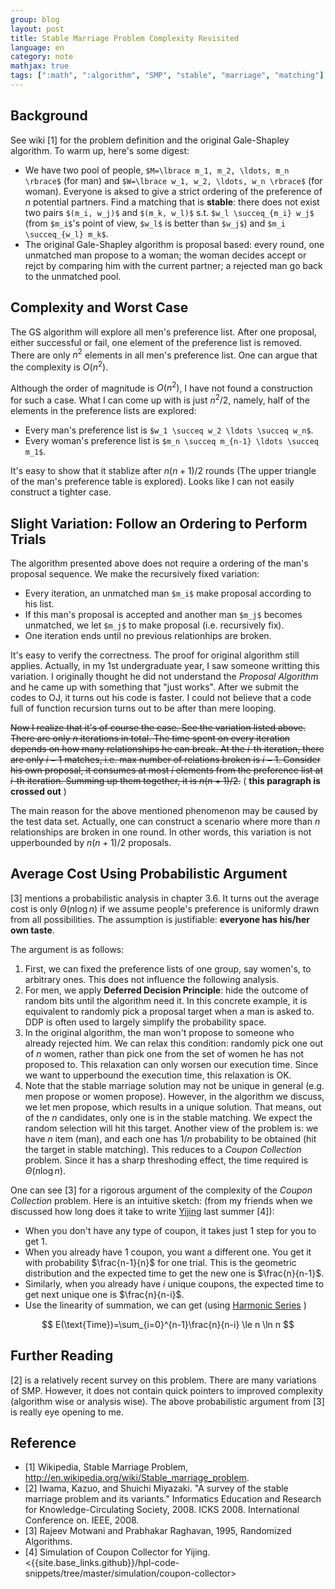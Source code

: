 ```yaml
---
group: blog
layout: post
title: Stable Marriage Problem Complexity Revisited
language: en
category: note
mathjax: true
tags: [":math", ":algorithm", "SMP", "stable", "marriage", "matching"]
---
```


## Background

See wiki [1] for the problem definition and the original Gale-Shapley algorithm.
To warm up, here's some digest:

   * We have two pool of people, 
   `$M=\lbrace m_1, m_2, \ldots, m_n \rbrace$`
   (for man) 
   and 
   `$W=\lbrace w_1, w_2, \ldots, w_n \rbrace$`
   (for woman). 
   Everyone is aksed to give a strict ordering of the preference of $n$ potential partners.
   Find a matching that is **stable**:
   there does not exist two pairs `$(m_i, w_j)$` and `$(m_k, w_l)$` s.t. 
   `$w_l \succeq_{m_i} w_j$`
   (from `$m_i$`'s point of view, `$w_l$` is better than `$w_j$`)
   and 
   `$m_i \succeq_{w_l} m_k$`.
   * The original Gale-Shapley algorithm is proposal based:
   every round, one unmatched man propose to a woman; 
   the woman decides accept or rejct by comparing him with the current partner; 
   a rejected man go back to the unmatched pool. 

## Complexity and Worst Case

The GS algorithm will explore all men's preference list.
After one proposal, either successful or fail, one element of the preference list is removed. 
There are only $n^2$ elements in all men's preference list. 
One can argue that the complexity is $O(n^2)$. 

Although the order of magnitude is $O(n^2)$, I have not found a construction for such a case. 
What I can come up with is just $n^2/2$, namely, 
half of the elements in the preference lists are explored: 

   * Every man's preference list is 
   `$w_1 \succeq w_2 \ldots \succeq w_n$`.
   * Every woman's preference list is 
   `$m_n \succeq m_{n-1} \ldots \succeq m_1$`.

It's easy to show that it stablize after $n(n+1)/2$ rounds
(The upper triangle of the man's preference table is explored).
Looks like I can not easily construct a tighter case.

## Slight Variation: Follow an Ordering to Perform Trials

The algorithm presented above does not require a ordering of the man's proposal sequence. 
We make the recursively fixed variation:

   * Every iteration, an unmatched man `$m_i$` make proposal according to his list. 
   * If this man's proposal is accepted and another man `$m_j$` becomes unmatched, 
   we let `$m_j$` to make proposal (i.e. recursively fix). 
   * One iteration ends until no previous relationhips are broken.

It's easy to verify the correctness. 
The proof for original algorithm still applies.
Actually, in my 1st undergraduate year, I saw someone writting this variation. 
I originally thought he did not understand the _Proposal Algorithm_
and he came up with something that "just works". 
After we submit the codes to OJ, it turns out his code is faster. 
I could not believe that a code full of function recursion turns out to be after than mere looping.

~~Now I realize that it's of course the case.
See the variation listed above.
There are only $n$ iterations in total. 
The time spent on every iteration depends on how many relationships he can break. 
At the $i$-th iteration, there are only $i-1$ matches, i.e. max number of relations broken is $i-1$. 
Consider his own proposal, it consumes at most $i$ elements from the preference list at $i$-th iteration. 
Summing up them together, it is $n(n+1)/2$.~~ 
( **this paragraph is crossed out** )

The main reason for the above mentioned phenomenon may be caused by the test data set. 
Actually, one can construct a scenario where more than $n$ relationships are broken in one round. 
In other words, this variation is not upperbounded by $n(n+1)/2$ proposals.

## Average Cost Using Probabilistic Argument

[3] mentions a probabilistic analysis in chapter 3.6.
It turns out the average cost is only $\Theta(n \log n)$ 
if we assume people's preference is uniformly drawn from all possibilities.
The assumption is justifiable: **everyone has his/her own taste**. 

The argument is as follows:

   1. First, we can fixed the preference lists of one group, say women's, to arbitrary ones.
   This does not influence the following analysis. 
   2. For men, we apply **Deferred Decision Principle**: 
   hide the outcome of random bits until the algorithm need it. 
   In this concrete example, it is equivalent to randomly pick a proposal target when a man is asked to.
   DDP is often used to largely simplify the probability space. 
   3. In the original algorithm, the man won't propose to someone who already rejected him. 
   We can relax this condition: 
   randomly pick one out of $n$ women, rather than pick one from the set of women he has not proposed to. 
   This relaxation can only worsen our execution time. 
   Since we want to upperbound the execution time, this relaxation is OK. 
   4. Note that the stable marriage solution may not be unique in general
   (e.g. men propose or women propose). 
   However, in the algorithm we discuss, we let men propose, which results in a unique solution. 
   That means, out of the $n$ candidates, only one is in the stable matching.
   We expect the random selection will hit this target. 
   Another view of the problem is:
   we have $n$ item (man), and each one has $1/n$ probability to be obtained (hit the target in stable matching). 
   This reduces to a _Coupon Collection_ problem.
   Since it has a sharp threshoding effect, the time required is $\Theta(n \log n)$.

One can see [3] for a rigorous argument of the complexity of the _Coupon Collection_ problem. 
Here is an intuitive sketch:
(from my friends when we discussed how long does it take to write 
[Yijing](http://en.wikipedia.org/wiki/I_Ching) last summer [4]):

   * When you don't have any type of coupon, it takes just 1 step for you to get 1. 
   * When you already have 1 coupon, you want a different one. 
   You get it with probability $\frac{n-1}{n}$ for one trial. 
   This is the geometric distribution and the expected time to get the new one is $\frac{n}{n-1}$.
   * Similarly, when you already have $i$ unique coupons, 
   the expected time to get next unique one is $\frac{n}{n-i}$.
   * Use the linearity of summation, we can get
   (using [Harmonic Series](http://en.wikipedia.org/wiki/Harmonic_series_%28mathematics%29) )

$$
E(\text{Time})=\sum_{i=0}^{n-1}\frac{n}{n-i} \le n \ln n
$$

## Further Reading

[2] is a relatively recent survey on this problem. 
There are many variations of SMP. 
However, it does not contain quick pointers to improved complexity (algorithm wise or analysis wise). 
The above probabilistic argument from [3] is really eye opening to me.

## Reference

   * [1] Wikipedia, Stable Marriage Problem, 
   <http://en.wikipedia.org/wiki/Stable_marriage_problem>.
   * [2] Iwama, Kazuo, and Shuichi Miyazaki. "A survey of the stable marriage problem and its variants." Informatics Education and Research for Knowledge-Circulating Society, 2008. ICKS 2008. International Conference on. IEEE, 2008.
   * [3] Rajeev Motwani and Prabhakar Raghavan, 1995, Randomized Algorithms.
   * [4] Simulation of Coupon Collector for Yijing. 
   <{{site.base_links.github}}/hpl-code-snippets/tree/master/simulation/coupon-collector>

